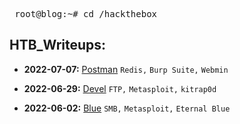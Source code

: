 <pre> root@blog:~# cd /hackthebox </pre>  

## **HTB_Writeups:**  

- **2022-07-07:** [Postman](https://isaac-ken.github.io/posts/hackthebox/Postman.html) `Redis,` `Burp Suite,` `Webmin`

-  **2022-06-29:** [Devel](https://isaac-ken.github.io/posts/hackthebox/Devel.html) `FTP,` `Metasploit,` `kitrap0d`

- **2022-06-02:** [Blue](https://isaac-ken.github.io/posts/hackthebox/Blue.html) `SMB,` `Metasploit,` `Eternal Blue`

